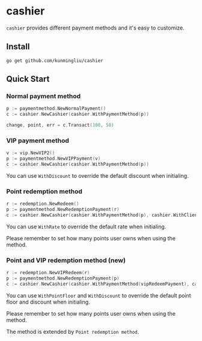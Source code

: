 # cashier

`cashier` provides different payment methods and it's easy to customize.

## Install

```
go get github.com/kunmingliu/cashier
```

## Quick Start

### Normal payment method

```go
p := paymentmethod.NewNormalPayment()
c := cashier.NewCashier(cashier.WithPaymentMethod(p))

change, point, err = c.Transact(100, 50)
```

### VIP payment method

```go
v := vip.NewVIP2()
p := paymentmethod.NewVIPPayment(v)
c := cashier.NewCashier(cashier.WithPaymentMethod(p))
```

You can use `WithDiscount` to override the default discount when initialing.

### Point redemption method

```go
r := redemption.NewRedeem()
p := paymentmethod.NewRedemptionPayment(r)
c := cashier.NewCashier(cashier.WithPaymentMethod(p), cashier.WithClientPoint(100))
```

You can use `WithRate` to override the default rate when initialing.

Please remember to set how many points user owns when using the method.

### Point and VIP redemption method (new)

```go
r := redemption.NewVIPRedeem(r)
p := paymentmethod.NewRedemptionPayment(p)
c := cashier.NewCashier(cashier.WithPaymentMethod(vipRedeemPayment), cashier.WithClientPoint(100))
```

You can use `WithPointFloor` and `WithDiscount` to override the default point floor and discount when initialing.

Please remember to set how many points user owns when using the method.

The method is extended by `Point redemption method`.
